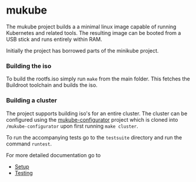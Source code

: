 # mukube

The mukube project builds a a minimal linux image capable of running Kubernetes and related tools. The resulting image can be booted from a USB stick and runs entirely within RAM.

Initially the project has borrowed parts of the minikube project. 

### Building the iso

To build the rootfs.iso simply run `make` from the main folder. This fetches the Buildroot toolchain and builds the iso. 

### Building a cluster
The project supports building iso's for an entire cluster. The cluster can be configured using the [mukube-configurator](https://github.com/distributed-technologies/mukube-configurator) project which is cloned into `/mukube-configurator` upon first running `make cluster`. 

To run the accompanying tests go to the `testsuite` directory and run the command `runtest`. 


For more detailed documentation go to 

- [Setup](docs/setup.md)
- [Testing](docs/testing.md)
